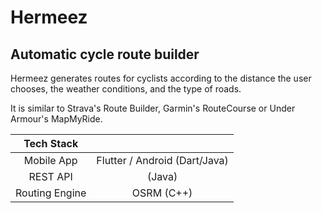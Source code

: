 # Hermeez

## Automatic cycle route builder

Hermeez generates routes for cyclists according to the distance the user chooses, the weather conditions, and the type of roads.

It is similar to Strava's Route Builder, Garmin's RouteCourse or Under Armour's MapMyRide.

| Tech Stack    |                               |
|:-------------:|:-----------------------------:|
| Mobile App    | Flutter / Android (Dart/Java) |
| REST API      | (Java)                        |
| Routing Engine| OSRM (C++)                    |
